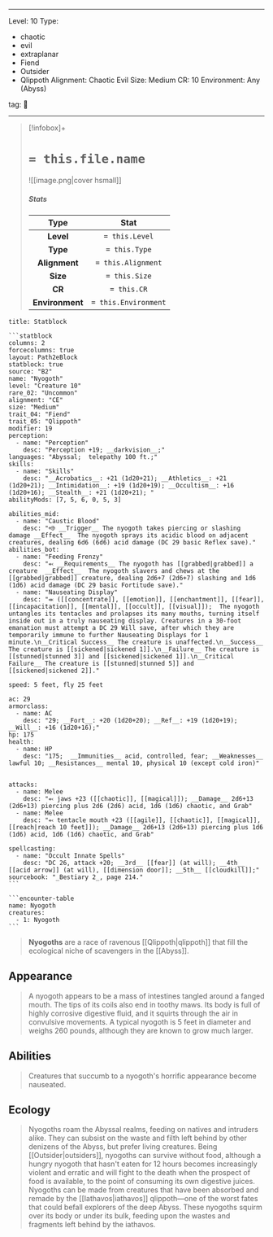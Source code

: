 
---


Level: 10
Type:
- chaotic
- evil
- extraplanar
- Fiend
- Outsider
- Qlippoth
Alignment: Chaotic Evil
Size: Medium
CR: 10
Environment: Any (Abyss)


tag: 👹

---

> [!infobox]+
> #  `= this.file.name`
> ![[image.png|cover hsmall]]
> ##### Stats
> Type | Stat |
> :---:|:---:|
> **Level** | `= this.Level` |
> **Type** | `= this.Type` |
> **Alignment** | `= this.Alignment` |
> **Size** | `= this.Size` |
> **CR** | `= this.CR` |
> **Environment** | `= this.Environment` |




````ad-info
title: Statblock

```statblock
columns: 2
forcecolumns: true
layout: Path2eBlock
statblock: true
source: "B2"
name: "Nyogoth"
level: "Creature 10"
rare_02: "Uncommon"
alignment: "CE"
size: "Medium"
trait_04: "Fiend"
trait_05: "Qlippoth"
modifier: 19
perception:
  - name: "Perception"
    desc: "Perception +19; __darkvision__;"
languages: "Abyssal;  telepathy 100 ft.;"
skills:
  - name: "Skills"
    desc: "__Acrobatics__: +21 (1d20+21); __Athletics__: +21 (1d20+21); __Intimidation__: +19 (1d20+19); __Occultism__: +16 (1d20+16); __Stealth__: +21 (1d20+21); "
abilityMods: [7, 5, 6, 0, 5, 3]

abilities_mid:
  - name: "Caustic Blood"
    desc: "⬲ __Trigger__ The nyogoth takes piercing or slashing damage __Effect__  The nyogoth sprays its acidic blood on adjacent creatures, dealing 6d6 (6d6) acid damage (DC 29 basic Reflex save)."
abilities_bot:
  - name: "Feeding Frenzy"
    desc: "⬻ __Requirements__ The nyogoth has [[grabbed|grabbed]] a creature  __Effect__  The nyogoth slavers and chews at the [[grabbed|grabbed]] creature, dealing 2d6+7 (2d6+7) slashing and 1d6 (1d6) acid damage (DC 29 basic Fortitude save)."
  - name: "Nauseating Display"
    desc: "⬺ ([[concentrate]], [[emotion]], [[enchantment]], [[fear]], [[incapacitation]], [[mental]], [[occult]], [[visual]]);  The nyogoth untangles its tentacles and prolapses its many mouths, turning itself inside out in a truly nauseating display. Creatures in a 30-foot emanation must attempt a DC 29 Will save, after which they are temporarily immune to further Nauseating Displays for 1 minute.\n__Critical Success__ The creature is unaffected.\n__Success__ The creature is [[sickened|sickened 1]].\n__Failure__ The creature is [[stunned|stunned 3]] and [[sickened|sickened 1]].\n__Critical Failure__ The creature is [[stunned|stunned 5]] and [[sickened|sickened 2]]."

speed: 5 feet, fly 25 feet

ac: 29
armorclass:
  - name: AC
    desc: "29; __Fort__: +20 (1d20+20); __Ref__: +19 (1d20+19); __Will__: +16 (1d20+16);"
hp: 175
health:
  - name: HP
    desc: "175;  __Immunities__ acid, controlled, fear; __Weaknesses__ lawful 10; __Resistances__ mental 10, physical 10 (except cold iron)"


attacks:
  - name: Melee
    desc: "⬻ jaws +23 ([[chaotic]], [[magical]]); __Damage__ 2d6+13 (2d6+13) piercing plus 2d6 (2d6) acid, 1d6 (1d6) chaotic, and Grab"
  - name: Melee
    desc: "⬻ tentacle mouth +23 ([[agile]], [[chaotic]], [[magical]], [[reach|reach 10 feet]]); __Damage__ 2d6+13 (2d6+13) piercing plus 1d6 (1d6) acid, 1d6 (1d6) chaotic, and Grab"

spellcasting:
  - name: "Occult Innate Spells"
    desc: "DC 26, attack +20; __3rd__ [[fear]] (at will); __4th__ [[acid arrow]] (at will), [[dimension door]]; __5th__ [[cloudkill]];"
sourcebook: "_Bestiary 2_, page 214."
```

```encounter-table
name: Nyogoth
creatures:
  - 1: Nyogoth
```

````



> **Nyogoths** are a race of ravenous [[Qlippoth|qlippoth]] that fill the ecological niche of scavengers in the [[Abyss]].



## Appearance

> A nyogoth appears to be a mass of intestines tangled around a fanged mouth. The tips of its coils also end in toothy maws. Its body is full of highly corrosive digestive fluid, and it squirts through the air in convulsive movements. A typical nyogoth is 5 feet in diameter and weighs 260 pounds, although they are known to grow much larger.


## Abilities

> Creatures that succumb to a nyogoth's horrific appearance become nauseated.


## Ecology

> Nyogoths roam the Abyssal realms, feeding on natives and intruders alike. They can subsist on the waste and filth left behind by other denizens of the Abyss, but prefer living creatures. Being [[Outsider|outsiders]], nyogoths can survive without food, although a hungry nyogoth that hasn't eaten for 12 hours becomes increasingly violent and erratic and will fight to the death when the prospect of food is available, to the point of consuming its own digestive juices.
> Nyogoths can be made from creatures that have been absorbed and remade by the [[Iathavos|iathavos]] qlippoth—one of the worst fates that could befall explorers of the deep Abyss. These nyogoths squirm over its body or under its bulk, feeding upon the wastes and fragments left behind by the iathavos.










